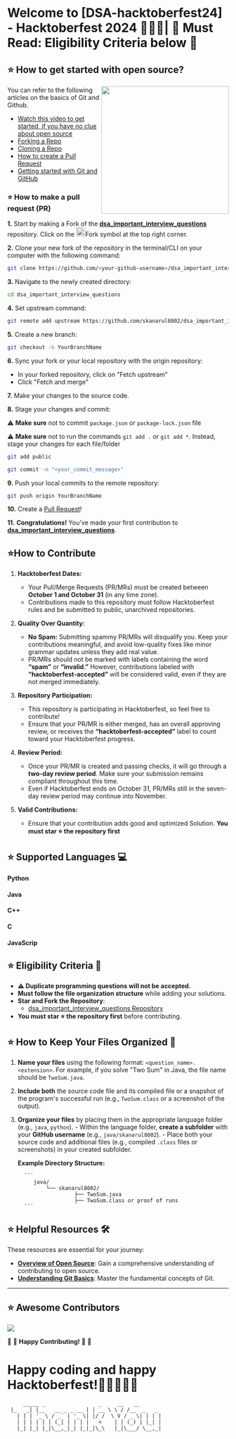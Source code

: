 # Welcome to [DSA-hacktoberfest24] - Hacktoberfest 2024 🐙🦥🎉|  🚨 Must Read: Eligibility Criteria below 🚫

## ⭐ How to get started with open source?

<img src="https://github.com/Vi1234sh12/Face-X/blob/master/.github/Assests/isometric.png" height="290px" align="right"/>

You can refer to the following articles on the basics of Git and Github.

- [Watch this video to get started, if you have no clue about open source](https://youtu.be/SYtPC9tHYyQ)
- [Forking a Repo](https://help.github.com/en/github/getting-started-with-github/fork-a-repo)
- [Cloning a Repo](https://help.github.com/en/desktop/contributing-to-projects/creating-a-pull-request)
- [How to create a Pull Request](https://opensource.com/article/19/7/create-pull-request-github)
- [Getting started with Git and GitHub](https://towardsdatascience.com/getting-started-with-git-and-github-6fcd0f2d4ac6)

### ⭐ How to make a pull request (PR)

**1.** Start by making a Fork of the [**dsa_important_interview_questions**](https://github.com/skanarul8002/dsa_important_interview_questions) repository. Click on the <a href="https://github.com/skanarul8002/dsa_important_interview_questions/fork"><img src="https://i.imgur.com/G4z1kEe.png" height="21" width="21"></a>Fork symbol at the top right corner.

**2.** Clone your new fork of the repository in the terminal/CLI on your computer with the following command:

```bash
git clone https://github.com/<your-github-username>/dsa_important_interview_questions
```

**3.** Navigate to the newly created directory:

```bash
cd dsa_important_interview_questions
```

**4.** Set upstream command:

```bash
git remote add upstream https://github.com/skanarul8002/dsa_important_interview_questions.git
```

**5.** Create a new branch:

```bash
git checkout -b YourBranchName
```

**6.** Sync your fork or your local repository with the origin repository:

- In your forked repository, click on "Fetch upstream"
- Click "Fetch and merge"

**7.** Make your changes to the source code.

**8.** Stage your changes and commit:

⚠️ **Make sure** not to commit `package.json` or `package-lock.json` file

⚠️ **Make sure** not to run the commands `git add .` or `git add *`. Instead, stage your changes for each file/folder

```bash
git add public
```

```bash
git commit -m "<your_commit_message>"
```

**9.** Push your local commits to the remote repository:

```bash
git push origin YourBranchName
```

**10.** Create a [Pull Request](https://help.github.com/en/github/collaborating-with-issues-and-pull-requests/creating-a-pull-request)!

**11.** **Congratulations!** You've made your first contribution to [**dsa_important_interview_questions**](https://github.com/skanarul8002/dsa_important_interview_questions).

## ⭐How to Contribute

1. **Hacktoberfest Dates:**

   - Your Pull/Merge Requests (PR/MRs) must be created between **October 1 and October 31** (in any time zone).
   - Contributions made to this repository must follow Hacktoberfest rules and be submitted to public, unarchived repositories.

2. **Quality Over Quantity:**

   - **No Spam:** Submitting spammy PR/MRs will disqualify you. Keep your contributions meaningful, and avoid low-quality fixes like minor grammar updates unless they add real value.
   - PR/MRs should not be marked with labels containing the word **“spam”** or **“invalid.”** However, contributions labeled with **“hacktoberfest-accepted”** will be considered valid, even if they are not merged immediately.

3. **Repository Participation:**

   - This repository is participating in Hacktoberfest, so feel free to contribute!
   - Ensure that your PR/MR is either merged, has an overall approving review, or receives the **“hacktoberfest-accepted”** label to count toward your Hacktoberfest progress.

4. **Review Period:**

   - Once your PR/MR is created and passing checks, it will go through a **two-day review period**. Make sure your submission remains compliant throughout this time.
   - Even if Hacktoberfest ends on October 31, PR/MRs still in the seven-day review period may continue into November.

5. **Valid Contributions:**
   - Ensure that your contribution adds good and optimized Solution. **You must star ⭐ the repository first**

## ⭐ Supported Languages 💻

#### Python
#### Java
#### C++
#### C
#### JavaScrip

## ⭐ Eligibility Criteria 🚫

- **⚠️ Duplicate programming questions will not be accepted.**
- **Must follow the file organization structure** while adding your solutions.
- **Star and Fork the Repository**:
  - [dsa_important_interview_questions Repository](https://github.com/skanarul8002/dsa_important_interview_questions)
- **You must star ⭐ the repository first** before contributing.

## ⭐ How to Keep Your Files Organized 📂
  
  1. **Name your files** using the following format: `<question_name>.<extension>`. For example, if you solve "Two Sum" in Java, the file name
        should be `TwoSum.java`.
  2. **Include both** the source code file and its compiled file or a snapshot of the program's successful run (e.g., `TwoSum.class` or a
        screenshot of the output).
  3. **Organize your files** by placing them in the appropriate language folder (e.g., `java`, `python`).
              - Within the language folder, **create a subfolder** with your **GitHub username** (e.g., `java/skanarul8002`).
              - Place both your source code and additional files (e.g., compiled `.class` files or screenshots) in your created subfolder.

        **Example Directory Structure:**

           ```
              java/
                  └── skanarul8002/
                           ├── TwoSum.java
                           ├── TwoSum.class or proof of runs
           ```

## ⭐ Helpful Resources 🛠️

These resources are essential for your journey:

- **[Overview of Open Source](https://kushaldas.hashnode.dev/hacktoberfest-everything-you-need-to-know)**: Gain a comprehensive understanding of contributing to open source.
- **[Understanding Git Basics](https://kushaldas.hashnode.dev/essential-git-commands-a-beginners-guide-to-version-control)**: Master the fundamental concepts of Git.

---

## ⭐ Awesome Contributors 

<a href="https://github.com/skanarul8002/dsa_important_interview_questions/graphs/contributors">
  <img src="https://contrib.rocks/image?repo=skanarul8002/dsa_important_interview_questions" />
</a>

:tada: :confetti_ball: **Happy Contributing!** :confetti_ball: :tada:

   # Happy coding and happy Hacktoberfest!👨‍💻👩‍💻🦥  

```
     _____ _                 _     __   __
 |_   _| |__   __ _ _ __ | | __ \ \ / /__  _   _
   | | | '_ \ / _` | '_ \| |/ /  \ V / _ \| | | |
   | | | | | | (_| | | | |   <    | | (_) | |_| |
   |_| |_| |_|\__,_|_| |_|_|\_\   |_|\___/ \__,_|
```

